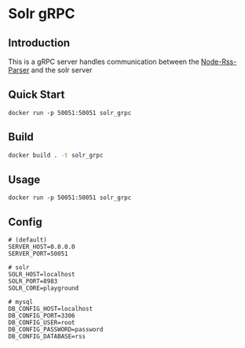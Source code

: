 # Solr gRPC

## Introduction
This is a gRPC server handles communication between the [Node-Rss-Parser](https://gitlab.com/FelixChow/nodejs-rss-parser#nodejs-rss-parser) and the solr server

## Quick Start
```
docker run -p 50051:50051 solr_grpc
```
## Build
```bash
docker build . -t solr_grpc
```

## Usage
```
docker run -p 50051:50051 solr_grpc
```

## Config
```properties
# (default)
SERVER_HOST=0.0.0.0
SERVER_PORT=50051

# solr
SOLR_HOST=localhost
SOLR_PORT=8983
SOLR_CORE=playground

# mysql
DB_CONFIG_HOST=localhost
DB_CONFIG_PORT=3306
DB_CONFIG_USER=root
DB_CONFIG_PASSWORD=password
DB_CONFIG_DATABASE=rss
```